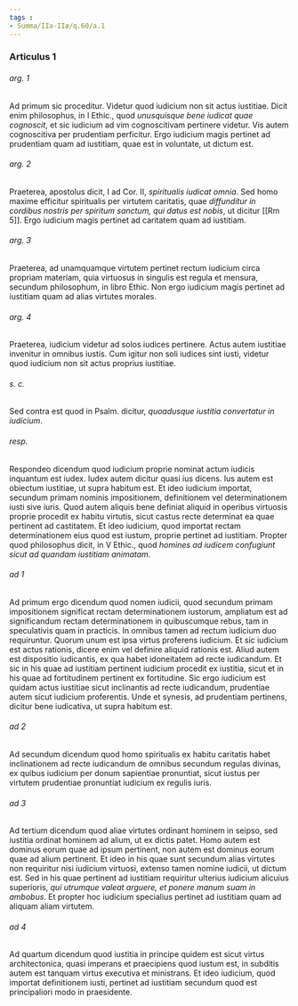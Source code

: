 ```yaml
---
tags : 
- Summa/IIa-IIæ/q.60/a.1
---
```


### Articulus 1

###### arg. 1
Ad primum sic proceditur. Videtur quod iudicium non sit actus iustitiae. Dicit enim philosophus, in I Ethic., quod *unusquisque bene iudicat quae cognoscit*, et sic iudicium ad vim cognoscitivam pertinere videtur. Vis autem cognoscitiva per prudentiam perficitur. Ergo iudicium magis pertinet ad prudentiam quam ad iustitiam, quae est in voluntate, ut dictum est.

###### arg. 2
Praeterea, apostolus dicit, I ad Cor. II, *spiritualis iudicat omnia*. Sed homo maxime efficitur spiritualis per virtutem caritatis, quae *diffunditur in cordibus nostris per spiritum sanctum, qui datus est nobis*, ut dicitur [[Rm 5]]. Ergo iudicium magis pertinet ad caritatem quam ad iustitiam.

###### arg. 3
Praeterea, ad unamquamque virtutem pertinet rectum iudicium circa propriam materiam, quia virtuosus in singulis est regula et mensura, secundum philosophum, in libro Ethic. Non ergo iudicium magis pertinet ad iustitiam quam ad alias virtutes morales.

###### arg. 4
Praeterea, iudicium videtur ad solos iudices pertinere. Actus autem iustitiae invenitur in omnibus iustis. Cum igitur non soli iudices sint iusti, videtur quod iudicium non sit actus proprius iustitiae.

###### s. c.
Sed contra est quod in Psalm. dicitur, *quoadusque iustitia convertatur in iudicium*.

###### resp.
Respondeo dicendum quod iudicium proprie nominat actum iudicis inquantum est iudex. Iudex autem dicitur quasi ius dicens. Ius autem est obiectum iustitiae, ut supra habitum est. Et ideo iudicium importat, secundum primam nominis impositionem, definitionem vel determinationem iusti sive iuris. Quod autem aliquis bene definiat aliquid in operibus virtuosis proprie procedit ex habitu virtutis, sicut castus recte determinat ea quae pertinent ad castitatem. Et ideo iudicium, quod importat rectam determinationem eius quod est iustum, proprie pertinet ad iustitiam. Propter quod philosophus dicit, in V Ethic., quod *homines ad iudicem confugiunt sicut ad quandam iustitiam animatam*.

###### ad 1
Ad primum ergo dicendum quod nomen iudicii, quod secundum primam impositionem significat rectam determinationem iustorum, ampliatum est ad significandum rectam determinationem in quibuscumque rebus, tam in speculativis quam in practicis. In omnibus tamen ad rectum iudicium duo requiruntur. Quorum unum est ipsa virtus proferens iudicium. Et sic iudicium est actus rationis, dicere enim vel definire aliquid rationis est. Aliud autem est dispositio iudicantis, ex qua habet idoneitatem ad recte iudicandum. Et sic in his quae ad iustitiam pertinent iudicium procedit ex iustitia, sicut et in his quae ad fortitudinem pertinent ex fortitudine. Sic ergo iudicium est quidam actus iustitiae sicut inclinantis ad recte iudicandum, prudentiae autem sicut iudicium proferentis. Unde et synesis, ad prudentiam pertinens, dicitur bene iudicativa, ut supra habitum est.

###### ad 2
Ad secundum dicendum quod homo spiritualis ex habitu caritatis habet inclinationem ad recte iudicandum de omnibus secundum regulas divinas, ex quibus iudicium per donum sapientiae pronuntiat, sicut iustus per virtutem prudentiae pronuntiat iudicium ex regulis iuris.

###### ad 3
Ad tertium dicendum quod aliae virtutes ordinant hominem in seipso, sed iustitia ordinat hominem ad alium, ut ex dictis patet. Homo autem est dominus eorum quae ad ipsum pertinent, non autem est dominus eorum quae ad alium pertinent. Et ideo in his quae sunt secundum alias virtutes non requiritur nisi iudicium virtuosi, extenso tamen nomine iudicii, ut dictum est. Sed in his quae pertinent ad iustitiam requiritur ulterius iudicium alicuius superioris, *qui utrumque valeat arguere, et ponere manum suam in ambobus*. Et propter hoc iudicium specialius pertinet ad iustitiam quam ad aliquam aliam virtutem.

###### ad 4
Ad quartum dicendum quod iustitia in principe quidem est sicut virtus architectonica, quasi imperans et praecipiens quod iustum est, in subditis autem est tanquam virtus executiva et ministrans. Et ideo iudicium, quod importat definitionem iusti, pertinet ad iustitiam secundum quod est principaliori modo in praesidente.

